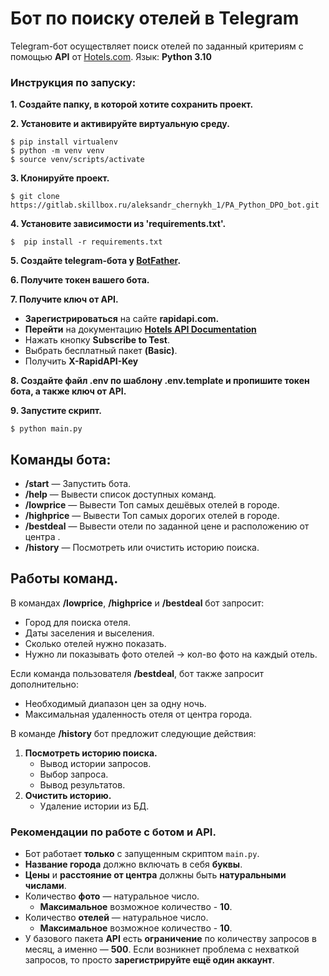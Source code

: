 # Бот по поиску отелей в Telegram 

Telegram-бот осуществляет поиск отелей по заданный критериям с помощью **API** от [Hotels.com](https://www.hotels.com/).
Язык: **Python 3.10**

### Инструкция по запуску:
**1. Создайте папку, в которой хотите сохранить проект.**

**2. Установите и активируйте виртуальную среду.**
```
$ pip install virtualenv
$ python -m venv venv
$ source venv/scripts/activate
```
**3. Клонируйте проект.**
```
$ git clone https://gitlab.skillbox.ru/aleksandr_chernykh_1/PA_Python_DPO_bot.git
```
**4. Установите зависимости из 'requirements.txt'.**
```
$  pip install -r requirements.txt
```
**5. Создайте telegram-бота у [BotFather](https://t.me/BotFather).**

**6. Получите токен вашего бота.**

**7. Получите ключ от API.**
- **Зарегистрироваться** на сайте **rapidapi.com.**
- **Перейти** на документацию **[Hotels API Documentation](https://rapidapi.com/apidojo/api/hotels4)**
- Нажать кнопку **Subscribe to Test**.
- Выбрать бесплатный пакет **(Basic)**.
- Получить **X-RapidAPI-Key**

**8. Создайте файл .env по шаблону .env.template и пропишите токен бота, а также ключ от API.**

**9. Запустите скрипт.**
```
$ python main.py
```
## Команды бота:

- **/start** — Запустить бота.
- **/help** — Вывести список доступных команд.
- **/lowprice** — Вывести Топ самых дешёвых отелей в городе.
- **/highprice** — Вывести Топ самых дорогих отелей в городе.
- **/bestdeal** — Вывести отели по заданной цене и расположению от центра .
- **/history** — Посмотреть или очистить историю поиска.

## Работы команд.

В командах **/lowprice**, **/highprice** и **/bestdeal** бот запросит:
- Город для поиска отеля.
- Даты заселения и выселения.
- Сколько отелей нужно показать.
- Нужно ли показывать фото отелей -> кол-во фото на каждый отель.

Если команда пользователя **/bestdeal**, бот также запросит  дополнительно:
- Необходимый диапазон цен за одну ночь.
- Максимальная удаленность отеля от центра города.

В команде **/history** бот предложит следующие действия:
1. **Посмотреть историю поиска.**
    - Вывод истории запросов.
    - Выбор запроса.
    - Вывод результатов.
2. **Очистить историю.**
    - Удаление истории из БД.
### Рекомендации по работе с ботом и API.
- Бот работает **только** с запущенным скриптом `main.py`.
- **Название города** должно включать в себя **буквы**.
- **Цены** и **расстояние от центра** должны быть **натуральными числами**.
- Количество **фото** — натуральное число.
    - **Максимальное** возможное количество - **10**.
- Количество **отелей** — натуральное число.
    - **Максимальное** возможное количество - **10**.
- У базового пакета **API** есть **ограничение** по
количеству запросов в месяц, а именно — **500**. 
Если возникнет проблема с нехваткой запросов, то просто **зарегистрируйте ещё один
аккаунт**.
